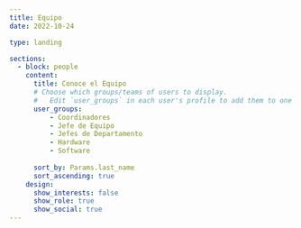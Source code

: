 ```yaml
---
title: Equipo
date: 2022-10-24

type: landing

sections:
  - block: people
    content:
      title: Conoce el Equipo
      # Choose which groups/teams of users to display.
      #   Edit `user_groups` in each user's profile to add them to one or more of these groups.
      user_groups:
          - Coordinadores
          - Jefe de Equipo
          - Jefes de Departamento
          - Hardware
          - Software
          
      sort_by: Params.last_name
      sort_ascending: true
    design:
      show_interests: false
      show_role: true
      show_social: true
---
```

